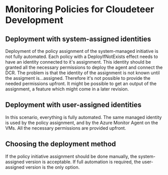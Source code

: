 # Monitoring Policies for Cloudeteer Development

## Deployment with system-assigned identities

Deployment of the policy assignment of the system-managed initiative is not fully automated. Each policy with a DeployIfNotExists effect needs to have an identity connected to it's assignment. This identity should be granted all the necessary permissions to deploy the agent and connect the DCR. The problem is that the identity of the assignment is not known until the assigment is...assigned. Therefore it's not possible to provide the needed permissions upfront. It might be possible to get an output of the assignment, a feature which might come in a later revision.  

## Deployment with user-assigned identities

In this scenario, everything is fully automated. The same managed identity is used by the policy assignment, and by the Azure Monitor Agent on the VMs. All the necessary permissions are provided upfront.

## Choosing the deployment method

If the policy initiative assignment should be done manually, the system-assigned version is acceptable. 
If full automation is required, the user-assigned version is the only option.
